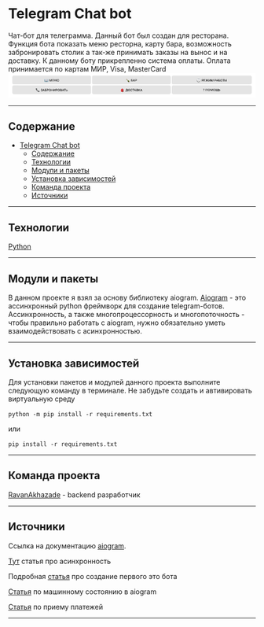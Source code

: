 # Telegram Chat bot
 Чат-бот для телеграмма. Данный бот был создан для ресторана. Функция бота показать меню ресторна, карту бара, возможность забронировать столик а так-же принимать заказы на вынос и на доставку.
 К данному боту прикрепленно система оплаты.
 Оплата принимается по картам МИР, Visa, MasterCard
 ![logo](img/Снимок%20экрана%202022-10-31%20в%2018.43.05.png)
 ___
 ## Содержание
- [Telegram Chat bot](#telegram-chat-bot)
  - [Содержание](#содержание)
  - [Технологии](#технологии)
  - [Модули и пакеты](#модули-и-пакеты)
  - [Установка зависимостей](#установка-зависимостей)
  - [Команда проекта](#команда-проекта)
  - [Источники](#источники)
___
## Технологии
[Python](https://www.python.org/)
___

## Модули и пакеты
В данном проекте я взял за основу библиотеку aiogram.
 [Aiogram](https://docs.aiogram.dev/en/latest/) - это ассинхронный python фреймворк для создание telegram-ботов.
 Ассинхронность, а также многопроцессорность и многопоточность - чтобы правильно работать с aiogram, нужно обязательно уметь взаимодействовать с асинхронностью.
___
## Установка зависимостей
Для установки пакетов и модулей данного проекта выполните следующую команду в терминале.
Не забудьте создать и автивировать виртуальную среду
```
python -m pip install -r requirements.txt
```
или
```
pip install -r requirements.txt
```
___
## Команда проекта
[RavanAkhazade](https://github.com/RavanAkhazade) - backend разработчик
___
## Источники
Ссылка на документацию [aiogram](https://docs.aiogram.dev/en/latest/).

[Тут](https://habr.com/ru/post/667630/) статья про асинхронность

Подробная [статья](https://surik00.gitbooks.io/aiogram-lessons/content/chapter1.html) про создание первого это бота

[Статья](https://surik00.gitbooks.io/aiogram-lessons/content/chapter3.html) по машинному состоянию в aiogram

[Статья](https://surik00.gitbooks.io/aiogram-lessons/content/chapter4.html) по приему платежей 

___
